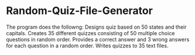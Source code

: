 # Random-Quiz-File-Generator

The program does the followng:
  Designs quiz based on 50 states and their capitals.
  Creates 35 different quizzes consisting of 50 multiple choice questions in random order. 
  Provides a correct answer and 3 wrong answers for each question in a random order.
  Writes quizzes to 35 text files.
